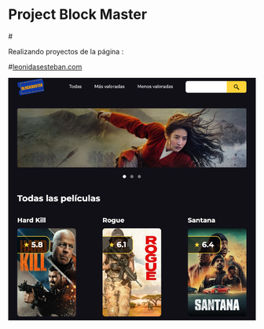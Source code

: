 # Project Block Master

#<p> Realizando proyectos de la página :</p> #<a href="https://leonidasesteban.com/proyectos/todos">leonidasesteban.com</a>

<img src="./public/images/image-readme.png" alt="block master poster"/>
